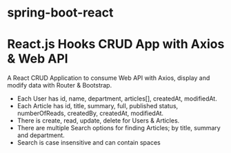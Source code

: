 # spring-boot-react
# React.js Hooks CRUD App with Axios & Web API

A React CRUD Application to consume Web API with Axios, display and modify data with Router & Bootstrap.

- Each User has id, name, department, articles[], createdAt, modifiedAt.
- Each Article has id, title, summary, full, published status, numberOfReads, createdBy, createdAt, modifiedAt.
- There is create, read, update, delete for Users & Articles.
- There are multiple Search options for finding Articles; by title, summary and department.
- Search is case insensitive and can contain spaces
